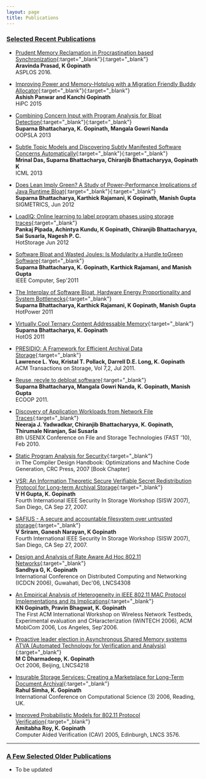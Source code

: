 ```yaml
---
layout: page
title: Publications
---
```



<h3><u>Selected Recent Publications</u></h3>

* [Prudent Memory Reclamation in Procrastination based Synchronization](){:target="_blank"}{:target="_blank"}<br>
<b>Aravinda Prasad, K Gopinath</b><br> ASPLOS 2016.

* [Improving Power and Memory-Hotplug with a Migration Friendly Buddy Allocator](){:target="_blank"}{:target="_blank"}<br>
<b>Ashish Panwar and Kanchi Gopinath</b><br> HiPC 2015

* [Combining Concern Input with Program Analysis for Bloat Detection](){:target="_blank"}{:target="_blank"}<br>
<b>Suparna Bhattacharya, K. Gopinath, Mangala Gowri Nanda</b><br> OOPSLA 2013

* [Subtle Topic Models and Discovering Subtly Manifested Software Concerns Automatically](http://drona.csa.iisc.ernet.in/~gopi/docs/icml13.pdf){:target="_blank"}{:target="_blank"}<br>
<b>Mrinal Das, Suparna Bhattacharya, Chiranjib Bhattacharyya, Gopinath K</b><br> ICML 2013


* [Does Lean Imply Green? A Study of Power-Performance Implications of Java Runtime Bloat](http://drona.csa.iisc.ernet.in/~gopi/docs/sig12-bhattacharya.pdf){:target="_blank"}{:target="_blank"}<br>
<b>Suparna Bhattacharya, Karthick Rajamani, K Gopinath, Manish Gupta</b><br> SIGMETRICS, Jun 2012
 

* [LoadIQ: Online learning to label program phases using storage traces](http://drona.csa.iisc.ernet.in/~gopi/docs/loadiq12.pdf){:target="_blank"}<br>
<b>Pankaj Pipada, Achintya Kundu, K Gopinath, Chiranjib Bhattacharyya, Sai Susarla, Nagesh P. C.</b><br> HotStorage Jun 2012

 

* [Software Bloat and Wasted Joules: Is Modularity a Hurdle toGreen Software](http://drona.csa.iisc.ernet.in/~gopi/docs/ieeecomputer11.pdf){:target="_blank"}<br>
<b>Suparna Bhattacharya, K. Gopinath, Karthick Rajamani, and Manish Gupta</b><br> IEEE Computer, Sep'2011
 


* [The Interplay of Software Bloat, Hardware Energy Proportionality and System Bottlenecks](http://drona.csa.iisc.ernet.in/~gopi/docs/hotpower2011.pdf){:target="_blank"}<br>
<b>Suparna Bhattacharya, Karthick Rajamani, K Gopinath, Manish Gupta</b><br> HotPower 2011
 

* [Virtually Cool Ternary Content Addressable Memory](http://drona.csa.iisc.ernet.in/~gopi/docs/hotos2011.pdf){:target="_blank"}<br>
<b>Suparna Bhattacharya, K. Gopinath</b><br> HotOS 2011
 

* [PRESIDIO: A Framework for Efficient Archival Data Storage](http://drona.csa.iisc.ernet.in/~gopi/docs/a6-you.pdf){:target="_blank"}<br>
<b>Lawrence L. You, Kristal T. Pollack, Darrell D.E. Long, K. Gopinath</b><br> ACM Transactions on Storage, Vol 7,2, Jul 2011.
 

* [Reuse, recyle to debloat software](http://drona.csa.iisc.ernet.in/~gopi/docs/ecoop2011.pdf){:target="_blank"}<br>
<b>Suparna Bhattacharya, Mangala Gowri Nanda, K. Gopinath, Manish Gupta</b><br> ECOOP 2011.
 

* [Discovery of Application Workloads from Network File Traces](http://drona.csa.iisc.ernet.in/~gopi/docs/trace-hmm.final.pdf){:target="_blank"}<br>
<b>Neeraja J. Yadwadkar, Chiranjib Bhattacharyya, K. Gopinath, Thirumale Niranjan, Sai Susarla</b><br> 8th USENIX Conference on File and Storage Technologies (FAST '10), Feb 2010.

* [Static Program Analysis for Security](http://drona.csa.iisc.ernet.in/~gopi/docs/staticanalysis4security.pdf){:target="_blank"}<br>
in The Compiler Design Handbook: Optimizations and Machine Code Generation, CRC Press,
2007 [Book Chapter]
 
* [VSR: An Information Theoretic
Secure Verifiable Secret Redistribution Protocol for Long-term
Archival Storage](http://drona.csa.iisc.ernet.in/~gopi/docs/ArchivalStorage-siswf.pdf){:target="_blank"}<br>
<b>V H Gupta, K. Gopinath</b><br> 
Fourth International IEEE Security In Storage
Workshop (SISW 2007), San Diego, CA Sep 27, 2007.
 

* [SAFIUS - A secure and
accountable filesystem over untrusted storage](http://drona.csa.iisc.ernet.in/~gopi/docs/safius-final.pdf){:target="_blank"}<br>
<b>V Sriram, Ganesh Narayan, K Gopinath</b><br> 
Fourth International
IEEE Security In Storage Workshop (SISW 2007), San Diego, CA
Sep 27, 2007.



* [Design and Analysis of Rate Aware Ad Hoc
802.11 Networks](http://drona.csa.iisc.ernet.in/~gopi/docs/sandhya.pdf){:target="_blank"}<br>
<b>Sandhya G, K. Gopinath</b><br> 
International Conference on Distributed Computing
and Networking (ICDCN 2006), Guwahati, Dec'06, LNCS4308


* [An Empirical Analysis of
Heterogeneity in IEEE 802.11 MAC Protocol Implementations and its
Implications](http://drona.csa.iisc.ernet.in/~gopi/docs/MACbeh-f.pdf){:target="_blank"}<br>
<b>KN Gopinath, Pravin Bhagwat, K. Gopinath</b><br>
The First ACM International Workshop on Wireless
Network Testbeds, Experimental evaluation and CHaracterization
(WiNTECH 2006), ACM MobiCom 2006, Los Angeles, Sep'2006. 
 
* [Proactive leader election in Asynchronous
Shared Memory systems ATVA (Automated Technology for Verification
and Analysis)](http://drona.csa.iisc.ernet.in/~gopi/docs/ATVA06f.pdf){:target="_blank"}<br>
<b>M C Dharmadeep, K. Gopinath</b><br> 
Oct 2006, Beijing, LNCS4218
 
* [Insurable Storage Services: Creating a
Marketplace for Long-Term Document Archival](http://drona.csa.iisc.ernet.in/~gopi/docs/insurableLTstorage.pdf){:target="_blank"}<br>
<b>Rahul Simha, K. Gopinath</b><br>
International Conference
on Computational Science (3) 2006, Reading, UK.
 


* [Improved Probabilistic Models for 802.11
Protocol Verification](http://drona.csa.iisc.ernet.in/~gopi/docs/cavf.pdf){:target="_blank"}<br>
<b>Amitabha Roy, K. Gopinath</b><br>
Computer Aided Verification (CAV) 2005,
Edinburgh, LNCS 3576.

***

<h3><u>A Few Selected Older Publications</u></h3>

* To be updated
